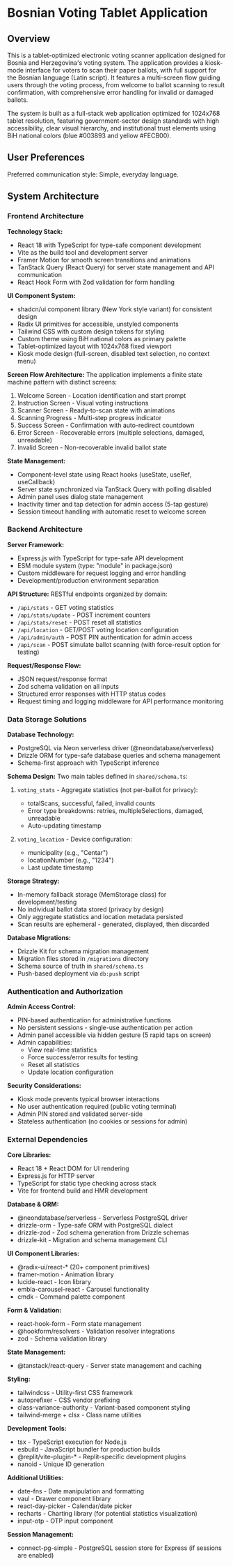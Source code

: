 # Bosnian Voting Tablet Application

## Overview

This is a tablet-optimized electronic voting scanner application designed for Bosnia and Herzegovina's voting system. The application provides a kiosk-mode interface for voters to scan their paper ballots, with full support for the Bosnian language (Latin script). It features a multi-screen flow guiding users through the voting process, from welcome to ballot scanning to result confirmation, with comprehensive error handling for invalid or damaged ballots.

The system is built as a full-stack web application optimized for 1024x768 tablet resolution, featuring government-sector design standards with high accessibility, clear visual hierarchy, and institutional trust elements using BiH national colors (blue #003893 and yellow #FECB00).

## User Preferences

Preferred communication style: Simple, everyday language.

## System Architecture

### Frontend Architecture

**Technology Stack:**
- React 18 with TypeScript for type-safe component development
- Vite as the build tool and development server
- Framer Motion for smooth screen transitions and animations
- TanStack Query (React Query) for server state management and API communication
- React Hook Form with Zod validation for form handling

**UI Component System:**
- shadcn/ui component library (New York style variant) for consistent design
- Radix UI primitives for accessible, unstyled components
- Tailwind CSS with custom design tokens for styling
- Custom theme using BiH national colors as primary palette
- Tablet-optimized layout with 1024x768 fixed viewport
- Kiosk mode design (full-screen, disabled text selection, no context menu)

**Screen Flow Architecture:**
The application implements a finite state machine pattern with distinct screens:
1. Welcome Screen - Location identification and start prompt
2. Instruction Screen - Visual voting instructions
3. Scanner Screen - Ready-to-scan state with animations
4. Scanning Progress - Multi-step progress indicator
5. Success Screen - Confirmation with auto-redirect countdown
6. Error Screen - Recoverable errors (multiple selections, damaged, unreadable)
7. Invalid Screen - Non-recoverable invalid ballot state

**State Management:**
- Component-level state using React hooks (useState, useRef, useCallback)
- Server state synchronized via TanStack Query with polling disabled
- Admin panel uses dialog state management
- Inactivity timer and tap detection for admin access (5-tap gesture)
- Session timeout handling with automatic reset to welcome screen

### Backend Architecture

**Server Framework:**
- Express.js with TypeScript for type-safe API development
- ESM module system (type: "module" in package.json)
- Custom middleware for request logging and error handling
- Development/production environment separation

**API Structure:**
RESTful endpoints organized by domain:
- `/api/stats` - GET voting statistics
- `/api/stats/update` - POST increment counters
- `/api/stats/reset` - POST reset all statistics
- `/api/location` - GET/POST voting location configuration
- `/api/admin/auth` - POST PIN authentication for admin access
- `/api/scan` - POST simulate ballot scanning (with force-result option for testing)

**Request/Response Flow:**
- JSON request/response format
- Zod schema validation on all inputs
- Structured error responses with HTTP status codes
- Request timing and logging middleware for API performance monitoring

### Data Storage Solutions

**Database Technology:**
- PostgreSQL via Neon serverless driver (@neondatabase/serverless)
- Drizzle ORM for type-safe database queries and schema management
- Schema-first approach with TypeScript inference

**Schema Design:**
Two main tables defined in `shared/schema.ts`:

1. `voting_stats` - Aggregate statistics (not per-ballot for privacy):
   - totalScans, successful, failed, invalid counts
   - Error type breakdowns: retries, multipleSelections, damaged, unreadable
   - Auto-updating timestamp

2. `voting_location` - Device configuration:
   - municipality (e.g., "Centar")
   - locationNumber (e.g., "1234")
   - Last update timestamp

**Storage Strategy:**
- In-memory fallback storage (MemStorage class) for development/testing
- No individual ballot data stored (privacy by design)
- Only aggregate statistics and location metadata persisted
- Scan results are ephemeral - generated, displayed, then discarded

**Database Migrations:**
- Drizzle Kit for schema migration management
- Migration files stored in `/migrations` directory
- Schema source of truth in `shared/schema.ts`
- Push-based deployment via `db:push` script

### Authentication and Authorization

**Admin Access Control:**
- PIN-based authentication for administrative functions
- No persistent sessions - single-use authentication per action
- Admin panel accessible via hidden gesture (5 rapid taps on screen)
- Admin capabilities:
  - View real-time statistics
  - Force success/error results for testing
  - Reset all statistics
  - Update location configuration

**Security Considerations:**
- Kiosk mode prevents typical browser interactions
- No user authentication required (public voting terminal)
- Admin PIN stored and validated server-side
- Stateless authentication (no cookies or sessions for admin)

### External Dependencies

**Core Libraries:**
- React 18 + React DOM for UI rendering
- Express.js for HTTP server
- TypeScript for static type checking across stack
- Vite for frontend build and HMR development

**Database & ORM:**
- @neondatabase/serverless - Serverless PostgreSQL driver
- drizzle-orm - Type-safe ORM with PostgreSQL dialect
- drizzle-zod - Zod schema generation from Drizzle schemas
- drizzle-kit - Migration and schema management CLI

**UI Component Libraries:**
- @radix-ui/react-* (20+ component primitives)
- framer-motion - Animation library
- lucide-react - Icon library
- embla-carousel-react - Carousel functionality
- cmdk - Command palette component

**Form & Validation:**
- react-hook-form - Form state management
- @hookform/resolvers - Validation resolver integrations
- zod - Schema validation library

**State Management:**
- @tanstack/react-query - Server state management and caching

**Styling:**
- tailwindcss - Utility-first CSS framework
- autoprefixer - CSS vendor prefixing
- class-variance-authority - Variant-based component styling
- tailwind-merge + clsx - Class name utilities

**Development Tools:**
- tsx - TypeScript execution for Node.js
- esbuild - JavaScript bundler for production builds
- @replit/vite-plugin-* - Replit-specific development plugins
- nanoid - Unique ID generation

**Additional Utilities:**
- date-fns - Date manipulation and formatting
- vaul - Drawer component library
- react-day-picker - Calendar/date picker
- recharts - Charting library (for potential statistics visualization)
- input-otp - OTP input component

**Session Management:**
- connect-pg-simple - PostgreSQL session store for Express (if sessions are enabled)